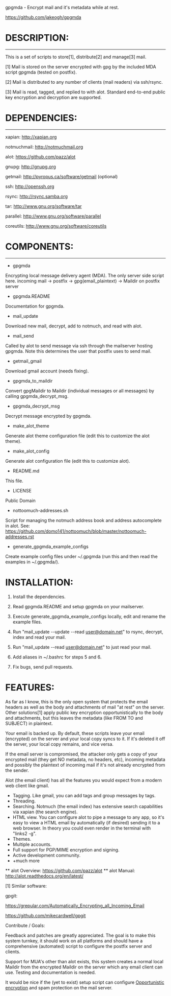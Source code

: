 gpgmda - Encrypt mail and it's metadata while at rest.

https://github.com/jakeogh/gpgmda

# DESCRIPTION:
-------------------------
This is a set of scripts to store[1], distribute[2] and manage[3] mail.

[1] Mail is stored on the server encrypted with gpg by the included MDA script gpgmda (tested on postfix).

[2] Mail is distributed to any number of clients (mail readers) via ssh/rsync.

[3] Mail is read, tagged, and replied to with alot. Standard end-to-end public key encryption and decryption are supported.


# DEPENDENCIES:
-------------------------
 xapian: http://xapian.org

 notmuchmail: http://notmuchmail.org

 alot: https://github.com/pazz/alot

 gnupg: http://gnupg.org

 getmail: http://pyropus.ca/software/getmail (optional)

 ssh: http://openssh.org

 rsync: http://rsync.samba.org

 tar: http://www.gnu.org/software/tar

 parallel: http://www.gnu.org/software/parallel

 coreutils: http://www.gnu.org/software/coreutils


# COMPONENTS:
-------------------------
 * gpgmda

 Encrypting local message delivery agent (MDA). The only server side script here.
 incoming mail -> postfix -> gpg(email_plaintext) -> Maildir on postfix server

* gpgmda.README

 Documentation for gpgmda.

* mail_update

 Download new mail, decrypt, add to notmuch, and read with alot.

* mail_send

 Called by alot to send message via ssh through the mailserver hosting gpgmda. Note this determines the user that postfix uses to send mail.

* getmail_gmail

 Download gmail account (needs fixing).

* gpgmda_to_maildir

 Convert gpgMaildir to Maildir (individual messages or all messages) by calling gpgmda_decrypt_msg.
	
* gpgmda_decrypt_msg

 Decrypt message encrypted by gpgmda.

* make_alot_theme

 Generate alot theme configuration file (edit this to customize the alot theme).

* make_alot_config

 Generate alot configuration file (edit this to customize alot).

* README.md

 This file.

* LICENSE	

 Public Domain

* nottoomuch-addresses.sh

 Script for managing the notmuch address book and address autocomplete in alot.
 See: https://github.com/domo141/nottoomuch/blob/master/nottoomuch-addresses.rst

* generate_gpgmda_example_configs

 Create example config files under ~/.gpgmda (run this and then read the examples in ~/.gpgmda/).


# INSTALLATION:

1. Install the dependencies.

2. Read gpgmda.README and setup gpgmda on your mailserver.

3. Execute generate_gpgmda_example_configs locally, edit and rename the example files.

4. Run "mail_update --update --read user@domain.net" to rsync, decrypt, index and read your mail.

5. Run "mail_update --read user@domain.net" to just read your mail.

6. Add aliases in ~/.bashrc for steps 5 and 6.

7. Fix bugs, send pull requests.


# FEATURES:

As far as I know, this is the only open system that protects the email headers as well as the body and attachments of mail "at rest" on the server. Other solutions[1] apply public key encryption opportunistically to the body and attachments, but this leaves the metadata (like FROM TO and SUBJECT) in plaintext.

Your email is backed up. By default, these scripts leave your email (encrypted) on the server and your local copy syncs to it. If it's deleted it off the server, your local copy remains, and vice versa.

If the email server is compromised, the attacker only gets a copy of your encrypted mail (they get NO metadata, no headers, etc), incoming metadata and possibly the plaintext of incoming mail if it's not already encrypted from the sender.

Alot (the email client) has all the features you would expect from a modern web client like gmail.

* Tagging. Like gmail, you can add tags and group messages by tags.
* Threading.
* Searching. Notmuch (the email index) has extensive search capabilities via xapian (the search engine).
* HTML view. You can configure alot to pipe a message to any app, so it's easy to view a HTML email by automatically (if desired) sending it to a web browser. In theory you could even render in the terminal with "links2 -g".
* Themes.
* Multiple accounts.
* Full support for PGP/MIME encryption and signing.
* Active development community.
* +much more

** alot Overview: https://github.com/pazz/alot
** alot Manual: http://alot.readthedocs.org/en/latest/



[1] Similar software:

gpgit:
 
 https://grepular.com/Automatically_Encrypting_all_Incoming_Email

 https://github.com/mikecardwell/gpgit

	

	

Contribute / Goals:

 Feedback and patches are greatly appreciated. The goal is to make this system turnkey, it should work on all platforms and should have a comprehensive (automated) script to configure the postfix server and clients.

 Support for MUA's other than alot exists, this system creates a normal local Maildir from the encrypted Maildir on the server which any email client can use. Testing and documentation is needed.

 It would be nice if the (yet to exist) setup script can configure [Opportunistic encryption](https://en.wikipedia.org/wiki/Opportunistic_encryption) and spam protection on the mail server.
